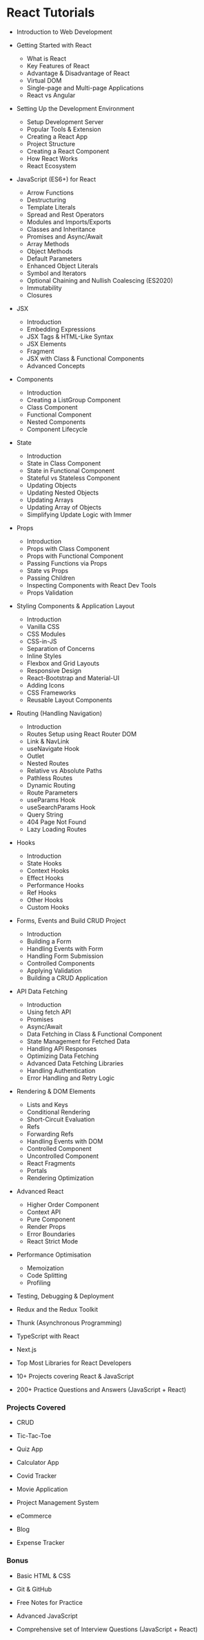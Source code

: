 # React Tutorials

- Introduction to Web Development

- Getting Started with React

  - What is React
  - Key Features of React
  - Advantage & Disadvantage of React
  - Virtual DOM
  - Single-page and Multi-page Applications
  - React vs Angular

- Setting Up the Development Environment

  - Setup Development Server
  - Popular Tools & Extension
  - Creating a React App
  - Project Structure
  - Creating a React Component
  - How React Works
  - React Ecosystem

- JavaScript (ES6+) for React

  - Arrow Functions
  - Destructuring
  - Template Literals
  - Spread and Rest Operators
  - Modules and Imports/Exports
  - Classes and Inheritance
  - Promises and Async/Await
  - Array Methods
  - Object Methods
  - Default Parameters
  - Enhanced Object Literals
  - Symbol and Iterators
  - Optional Chaining and Nullish Coalescing (ES2020)
  - Immutability
  - Closures

- JSX

  - Introduction
  - Embedding Expressions
  - JSX Tags & HTML-Like Syntax
  - JSX Elements
  - Fragment
  - JSX with Class & Functional Components
  - Advanced Concepts

- Components

  - Introduction
  - Creating a ListGroup Component
  - Class Component
  - Functional Component
  - Nested Components
  - Component Lifecycle

- State

  - Introduction
  - State in Class Component
  - State in Functional Component
  - Stateful vs Stateless Component
  - Updating Objects
  - Updating Nested Objects
  - Updating Arrays
  - Updating Array of Objects
  - Simplifying Update Logic with Immer

- Props

  - Introduction
  - Props with Class Component
  - Props with Functional Component
  - Passing Functions via Props
  - State vs Props
  - Passing Children
  - Inspecting Components with React Dev Tools
  - Props Validation

- Styling Components & Application Layout

  - Introduction
  - Vanilla CSS
  - CSS Modules
  - CSS-in-JS
  - Separation of Concerns
  - Inline Styles
  - Flexbox and Grid Layouts
  - Responsive Design
  - React-Bootstrap and Material-UI
  - Adding Icons
  - CSS Frameworks
  - Reusable Layout Components

- Routing (Handling Navigation)

  - Introduction
  - Routes Setup using React Router DOM
  - Link & NavLink
  - useNavigate Hook
  - Outlet
  - Nested Routes
  - Relative vs Absolute Paths
  - Pathless Routes
  - Dynamic Routing
  - Route Parameters
  - useParams Hook
  - useSearchParams Hook
  - Query String
  - 404 Page Not Found
  - Lazy Loading Routes

- Hooks

  - Introduction
  - State Hooks
  - Context Hooks
  - Effect Hooks
  - Performance Hooks
  - Ref Hooks
  - Other Hooks
  - Custom Hooks

- Forms, Events and Build CRUD Project

  - Introduction
  - Building a Form
  - Handling Events with Form
  - Handling Form Submission
  - Controlled Components
  - Applying Validation
  - Building a CRUD Application

- API Data Fetching

  - Introduction
  - Using fetch API
  - Promises
  - Async/Await
  - Data Fetching in Class & Functional Component
  - State Management for Fetched Data
  - Handling API Responses
  - Optimizing Data Fetching
  - Advanced Data Fetching Libraries
  - Handling Authentication
  - Error Handling and Retry Logic

- Rendering & DOM Elements

  - Lists and Keys
  - Conditional Rendering
  - Short-Circuit Evaluation
  - Refs
  - Forwarding Refs
  - Handling Events with DOM
  - Controlled Component
  - Uncontrolled Component
  - React Fragments
  - Portals
  - Rendering Optimization

- Advanced React

  - Higher Order Component
  - Context API
  - Pure Component
  - Render Props
  - Error Boundaries
  - React Strict Mode

- Performance Optimisation

  - Memoization
  - Code Splitting
  - Profiling

- Testing, Debugging & Deployment

- Redux and the Redux Toolkit

- Thunk (Asynchronous Programming)

- TypeScript with React

- Next.js

- Top Most Libraries for React Developers

- 10+ Projects covering React & JavaScript

- 200+ Practice Questions and Answers (JavaScript + React)

### Projects Covered

- CRUD

- Tic-Tac-Toe

- Quiz App

- Calculator App

- Covid Tracker

- Movie Application

- Project Management System

- eCommerce

- Blog

- Expense Tracker

### Bonus

- Basic HTML & CSS

- Git & GitHub

- Free Notes for Practice

- Advanced JavaScript

- Comprehensive set of Interview Questions (JavaScript + React)
